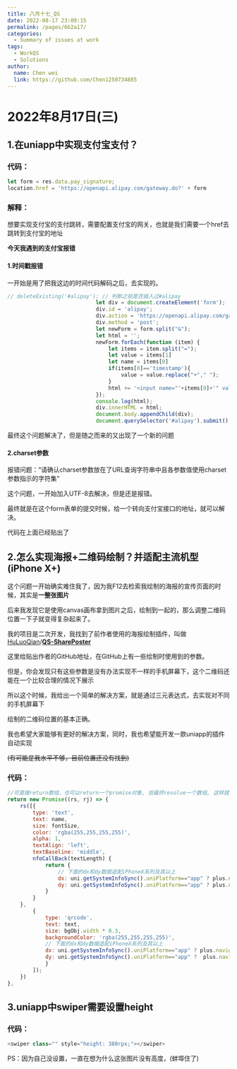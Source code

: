 ```yaml
---
title: 八月十七_QS
date: 2022-08-17 23:09:15
permalink: /pages/6b2a17/
categories:
  - Summary of issues at work
tags:
  - WorkQS
  - Solutions
author: 
  name: Chen wei
  link: https://github.com/Chen1250734885
---
```


# 2022年8月17日(三)

## 1.在uniapp中实现支付宝支付？	

### 代码：

~~~JavaScript
let form = res.data.pay_signature;
location.href = 'https://openapi.alipay.com/gateway.do?' + form
~~~

### 解释：

想要实现支付宝的支付跳转，需要配置支付宝的网关，也就是我们需要一个href去跳转到支付宝的地址

**今天我遇到的支付宝报错**

<!-- more -->

#### 1.时间戳报错

一开始是用了把我这边的时间代码解码之后，去实现的。

~~~JavaScript
// deleteExisting('#alipay'); // 判断之前是否插入过#alipay
							let div = document.createElement('form');
							div.id = 'alipay';
							div.action = 'https://openapi.alipay.com/gateway.do';
							div.method = 'post';
							let newForm = form.split("&");
							let html = '';
							newForm.forEach(function (item) {
							    let items = item.split("=");
								let value = items[1]
								let name = items[0]
								if(items[0]=='timestamp'){
									value = value.replace("+"," ");
								}
								html += '<input name="'+items[0]+'" value="'+decodeURIComponent(value)+'">'
							});
							console.log(html);
							div.innerHTML = html;
							document.body.appendChild(div);
							document.querySelector('#alipay').submit(); // 执行后会唤起支付宝
~~~

最终这个问题解决了，但是随之而来的又出现了一个新的问题

#### 2.charset参数

报错问题：“请确认charset参数放在了URL查询字符串中且各参数值使用charset参数指示的字符集”

这个问题，一开始加入UTF-8去解决，但是还是报错。

最终就是在这个form表单的提交时候，给一个转向支付宝接口的地址，就可以解决。

代码在上面已经贴出了

## 2.怎么实现海报+二维码绘制？并适配主流机型(iPhone X+)

这个问题一开始确实难住我了，因为我F12去检索我绘制的海报的宣传页面的时候，其实是**一整张图片**

后来我发现它是使用canvas画布拿到图片之后，绘制到一起的，那么调整二维码位置一下子就变得复杂起来了。

我的项目是二次开发，我找到了前作者使用的海报绘制插件，叫做[HuLuoQian](https://github.com/HuLuoQian)/**[QS-SharePoster](https://github.com/HuLuoQian/QS-SharePoster)**

这里给贴出作者的GitHub地址，在GitHub上有一些绘制时使用到的参数。

但是，你会发现只有这些参数是没有办法实现不一样的手机屏幕下，这个二维码还能在一个比较合理的情况下展示

所以这个时候，我给出一个简单的解决方案，就是通过三元表达式，去实现对不同的手机屏幕下

绘制的二维码位置的基本正确。

我也希望大家能够有更好的解决方案，同时，我也希望能开发一款uniapp的插件自动实现

~~(有可能是我水平不够，目前位置还没有找到)~~

### 代码：

~~~~JavaScript
//可直接return数组，也可以return一个promise对象, 但最终resolve一个数组, 这样就可以方便实现后台可控绘制海报
return new Promise((rs, rj) => {
	rs([{
		type: 'text',
		text: name,
		size: fontSize,
		color: 'rgba(255,255,255,255)',
		alpha: 1,
		textAlign: 'left',
		textBaseline: 'middle',
		nfoCallBack(textLength) {
			return {		
				// 下面的dx和dy数据适配iPhoneX系列及其以上
				dx: uni.getSystemInfoSync().uniPlatform=="app" ? plus.navigator.hasNotchInScreen()==true ? bgObj.width * 0.46:screenWidth - 207 : bgObj.width * 0.45,
				dy: uni.getSystemInfoSync().uniPlatform=="app" ? plus.navigator.hasNotchInScreen()==true ? bgObj.width * 1.36:screenHeight - 180 : bgObj.width * 1.46
			}
		}
	},
		{
			type: 'qrcode',
			text: text,
			size: bgObj.width * 0.3,
			backgroundColor: 'rgba(255,255,255,255)',
			// 下面的dx和dy数据适配iPhoneX系列及其以上
			dx:	uni.getSystemInfoSync().uniPlatform=="app" ? plus.navigator.hasNotchInScreen()==true?bgObj.width * 0.34:screenWidth - 245 : bgObj.width * 0.34,
			dy: uni.getSystemInfoSync().uniPlatform=="app" ?  plus.navigator.hasNotchInScreen()==true?bgObj.width * 1:screenHeight - 310 : bgObj.width * 1.1
			}
		]);
	})
},
~~~~

## 3.uniapp中swiper需要设置height

### 代码：

~~~javascript
<swiper class="" style="height: 380rpx;"></swiper>
~~~

PS：因为自己没设置，一直在想为什么这张图片没有高度，(蚌埠住了)
